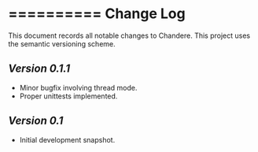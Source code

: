 ==========
Change Log
==========

This document records all notable changes to Chandere.
This project uses the semantic versioning scheme.

*Version 0.1.1*
---------------
* Minor bugfix involving thread mode.
* Proper unittests implemented.	
	
*Version 0.1*
-------------
* Initial development snapshot.	
